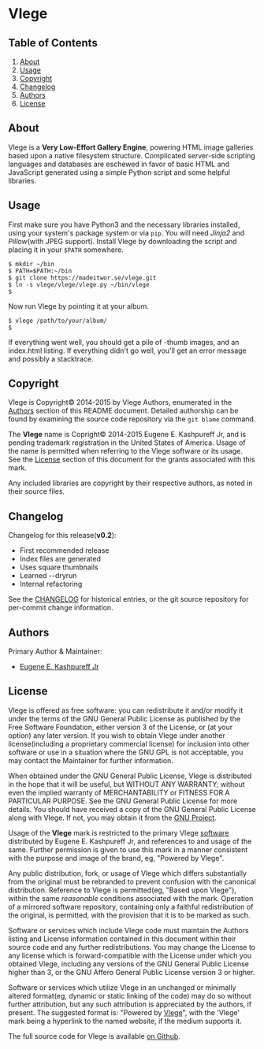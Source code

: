 <!--
# README.md
# EugeneKay/vlege
-->

Vlege
=====


Table of Contents
-----------------

  1. [About](#about)
  2. [Usage](#usage)
  3. [Copyright](#copyright)
  4. [Changelog](#changelog)
  5. [Authors](#authors)
  6. [License](#license)


About
-----

Vlege is a **Very Low-Effort Gallery Engine**, powering HTML image galleries based upon a native filesystem structure. Complicated server-side scripting languages and databases are eschewed in favor of basic HTML and JavaScript generated using a simple Python script and some helpful libraries.


Usage
-----

First make sure you have Python3 and the necessary libraries installed, using your system's package system or via `pip`. You will need *Jinja2* and *Pillow*(with JPEG support). Install Vlege by downloading the script and placing it in your `$PATH` somewhere.

```
$ mkdir ~/bin
$ PATH=$PATH:~/bin
$ git clone https://madeitwor.se/vlege.git
$ ln -s vlege/vlege/vlege.py ~/bin/vlege
$
```

Now run Vlege by pointing it at your album.

```
$ vlege /path/to/your/album/
$
```

If everything went well, you should get a pile of -thumb images, and an index.html listing. If everything didn't go well, you'll get an error message and possibly a stacktrace.


Copyright
---------

Vlege is Copyright&copy; 2014-2015 by Vlege Authors, enumerated in the [Authors](#authors) section of this README document. Detailed authorship can be found by examining the source code repository via the `git blame` command.

The **Vlege** name is Copright&copy; 2014-2015 Eugene E. Kashpureff Jr, and is pending trademark registration in the United States of America. Usage of the name is permitted when referring to the Vlege software or its usage. See the [License](#license) section of this document for the grants associated with this mark.

Any included libraries are copyright by their respective authors, as noted in their source files.


Changelog
---------

Changelog for this release(**v0.2**):

  * First recommended release
  * Index files are generated
  * Uses square thumbnails
  * Learned --dryrun
  * Internal refactoring

See the [CHANGELOG](CHANGELOG.md) for historical entries, or the git source repository for per-commit change information.


Authors
-------

Primary Author & Maintainer:
  * [Eugene E. Kashpureff Jr](mailto:eugene@kashpureff.org)


License
-------

Vlege is offered as free software: you can redistribute it and/or modify it under the terms of the GNU General Public License as published by the Free Software Foundation, either version 3 of the License, or (at your option) any later version. If you wish to obtain Vlege under another license(including a proprietary commercial license) for inclusion into other software or use in a situation where the GNU GPL is not acceptable, you may contact the Maintainer for further information.

When obtained under the GNU General Public License, Vlege is distributed in the hope that it will be useful, but WITHOUT ANY WARRANTY; without even the implied warranty of MERCHANTABILITY or FITNESS FOR A PARTICULAR PURPOSE. See the GNU General Public License for more details. You should have received a copy of the GNU General Public License along with Vlege. If not, you may obtain it from the [GNU Project](http://www.gnu.org/licenses/).

Usage of the **Vlege** mark is restricted to the primary Vlege [software](https://github.com/EugeneKay/vlege) distributed by Eugene E. Kashpureff Jr, and references to and usage of the same. Further permission is given to use this mark in a manner consistent with the purpose and image of the brand, eg, "Powered by Vlege".

Any public distribution, fork, or usage of Vlege which differs substantially from the original must be rebranded to prevent confusion with the canonical distribution. Reference to Vlege is permitted(eg, "Based upon Vlege"), within the same *reasonable* conditions associated with the mark. Operation of a mirrored software repository, containing only a faithful redistribution of the original, is permitted, with the provision that it is to be marked as such.

Software or services which include Vlege code must maintain the Authors listing and License information contained in this document within their source code and any further redistributions. You may change the License to any license which is forward-compatible with the License under which you obtained Vlege, including any versions of the GNU General Public License higher than 3, or the GNU Affero General Public License version 3 or higher.

Software or services which utilize Vlege in an unchanged or minimally altered format(eg, dynamic or static linking of the code) may do so without further attribution, but any such attribution is appreciated by the authors, if present. The suggested format is: "Powered by [Vlege](http://github.com/EugeneKay/vlege)", with the 'Vlege' mark being a hyperlink to the named website, if the medium supports it.

The full source code for Vlege is available [on Github](https://github.com/eugenekay/vlege).
